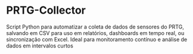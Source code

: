 # PRTG-Collector
 Script Python para automatizar a coleta de dados de sensores do PRTG, salvando em CSV para uso em relatórios, dashboards em tempo real, ou sincronização com Excel. Ideal para monitoramento contínuo e análise de dados em intervalos curtos
